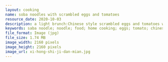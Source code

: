 ```yaml
---
layout: cooking
name: soba noodles with scrambled eggs and tomatoes
resource_date: 2020-10-03
description: a light brunch:Chinese style scrambled eggs and tomatoes with a lot of pepper, soba noodles with less calories.
keywords: saba noodle; noodle; food; home cooking; eggs; tomato; chinese food
file_format: Image (jpg)
file_size: 1.74 MB
image_width: 2160 pixels
image_height: 2160 pixels
image_url: xi-hong-shi-ji-dan-mian.jpg
---
```


